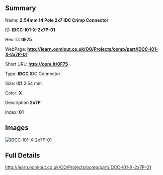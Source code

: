 

## Summary
 
Name: __2.54mm 14 Pole 2x7 IDC Crimp Connector__

ID: __IDCC-I01-X-2x7P-01__

Hex ID: __0F75__

WebPage: __http://learn.oomlout.co.uk/OO/Projects/oomp/part/IDCC-I01-X-2x7P-01__

Short URL: __http://oom.lt/0F75__


Type: __IDCC__ IDC Connector 

Size: __I01__ 2.54 mm 

Color: __X__  

Description __2x7P__  

Index: __01__


## Images
![IDCC-I01-X-2x7P-01](http://oomlout.com/oomp-gen/parts/IDCC-I01-X-2x7P-01/IDCC-I01-X-2x7P-01_420.jpg)



## Full Details

 http://learn.oomlout.co.uk/OO/Projects/oomp/part/IDCC-I01-X-2x7P-01














